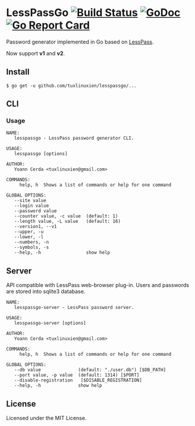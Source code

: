 LessPassGo [![Build Status](https://travis-ci.org/tuxlinuxien/lesspassgo.svg?branch=master)](https://travis-ci.org/tuxlinuxien/lesspassgo) [![GoDoc](https://godoc.org/github.com/tuxlinuxien/lesspassgo?status.svg)](https://godoc.org/github.com/tuxlinuxien/lesspassgo) [![Go Report Card](https://goreportcard.com/badge/tuxlinuxien/lesspassgo)](https://goreportcard.com/report/github.com/tuxlinuxien/lesspassgo)
==========

Password generator implemented in Go based on [LessPass](//github.com/lesspass/cli).

Now support **v1** and **v2**.

## Install

```
$ go get -u github.com/tuxlinuxien/lesspassgo/...
```

## CLI

### Usage

```
NAME:
   lesspassgo - LessPass password generator CLI.

USAGE:
   lesspassgo [options]

AUTHOR:
   Yoann Cerda <tuxlinuxien@gmail.com>

COMMANDS:
     help, h  Shows a list of commands or help for one command

GLOBAL OPTIONS:
   --site value               
   --login value              
   --password value           
   --counter value, -c value  (default: 1)
   --length value, -L value   (default: 16)
   --version1, --v1           
   --upper, -u                
   --lower, -l                
   --numbers, -n              
   --symbols, -s              
   --help, -h                 show help
```

## Server

API compatible with LessPass web-browser plug-in.
Users and passwords are stored into sqlite3 database.

```
NAME:
   lesspassgo-server - LessPass password server.

USAGE:
   lesspassgo-server [options]

AUTHOR:
   Yoann Cerda <tuxlinuxien@gmail.com>

COMMANDS:
     help, h  Shows a list of commands or help for one command

GLOBAL OPTIONS:
   --db value              (default: "./user.db") [$DB_PATH]
   --port value, -p value  (default: 1314) [$PORT]
   --disable-registration   [$DISABLE_REGISTRATION]
   --help, -h              show help
```

## License

Licensed under the MIT License.
